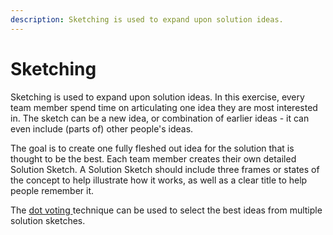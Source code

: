 ```yaml
---
description: Sketching is used to expand upon solution ideas.
---
```


# Sketching

Sketching is used to expand upon solution ideas. In this exercise, every team member spend time on articulating one idea they are most interested in. The sketch can be a new idea, or combination of earlier ideas - it can even include (parts of) other people's ideas.

The goal is to create one fully fleshed out idea for the solution that is thought to be the best. Each team member creates their own detailed Solution Sketch. A Solution Sketch should include three frames or states of the concept to help illustrate how it works, as well as a clear title to help people remember it.

The [dot voting ](../deciding/dot-voting.md)technique can be used to select the best ideas from multiple solution sketches.

